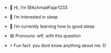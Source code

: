 - 👋 Hi, I’m @AchmadFajar1233
- 👀 I’m interested in sleep
- 🌱 I’m currently learning how to good sleep


- 😄 Pronouns: wtf, with this question
- ⚡ Fun fact: you dont know anything about me :D

<!---
AchmadFajar1233/AchmadFajar1233 is a ✨ special ✨ repository because its `README.md` (this file) appears on your GitHub profile.
You can click the Preview link to take a look at your changes.
--->
